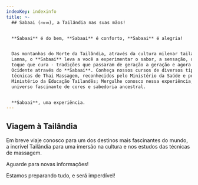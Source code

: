 ```yaml
---
indexKey: indexinfo
title: >-
  ## Sabaai (สบาย), a Tailândia nas suas mãos!


  **Sabaai** é do bem, **Sabaai** é conforto, **Sabaai** é alegria!


  Das montanhas do Norte da Tailândia, através da cultura milenar tailandesa
  Lanna, o **Sabaai** leva a você a experimentar o sabor, a sensação, o som e o
  toque que cura - tradições que passaram de geração a geração e agora chegam ao
  Ocidente através do **Sabaai**. Conheça nossos cursos de diversos tipos de
  técnicas de Thai Massagem, reconhecidos pelo Ministério da Saúde e pelo
  Ministério da Educação Tailandês; Mergulhe conosco nessa experiência, nesse
  universo fascinante de cores e sabedoria ancestral.


  **Sabaai**, uma experiência.
---
```

## Viagem à Tailândia

Em breve viaje conosco para um dos destinos mais fascinantes do mundo, a incrível Tailândia para uma imersão na cultura e nos estudos das técnicas de massagem.

Aguarde para novas informações!

Estamos preparando tudo, e será imperdível!
